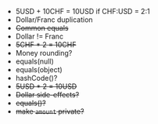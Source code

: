 - 5USD + 10CHF = 10USD if CHF:USD = 2:1
- Dollar/Franc duplication
- ~~Common equals~~
- Dollar != Franc
- ~~5CHF * 2 = 10CHF~~
- Money rounding?
- equals(null)
- equals(object)
- hashCode()?
- ~~5USD * 2 = 10USD~~
- ~~Dollar side-effects?~~
- ~~equals()?~~
- ~~make `amount` private?~~
